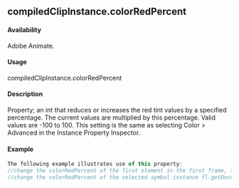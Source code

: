 ## compiledClipInstance.colorRedPercent

#### Availability

Adobe Animate.

#### Usage

compiledClipInstance.colorRedPercent

#### Description

Property; an int that reduces or increases the red tint values by a specified percentage. The current values are multiplied by this percentage. Valid values are -100 to 100.
This setting is the same as selecting Color > Advanced in the Instance Property Inspector.

#### Example

```javascript
The following example illustrates use of this property:
//change the colorRedPercent of the first element in the first frame, top layer fl.getDocumentDOM().getTimeline().layers[0].frames[0].elements[0].colorRedPercent = 100;
//change the colorRedPercent of the selected symbol instance fl.getDocumentDOM().selection[0].colorRedPercent = 80;

```